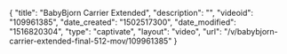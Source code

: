 {
    "title": "BabyBjorn Carrier Extended",
    "description": "",
    "videoid": "109961385",
    "date_created": "1502517300",
    "date_modified": "1516820304",
    "type": "captivate",
    "layout": "video",
    "url": "\/v\/babybjorn-carrier-extended-final-512-mov\/109961385"
}